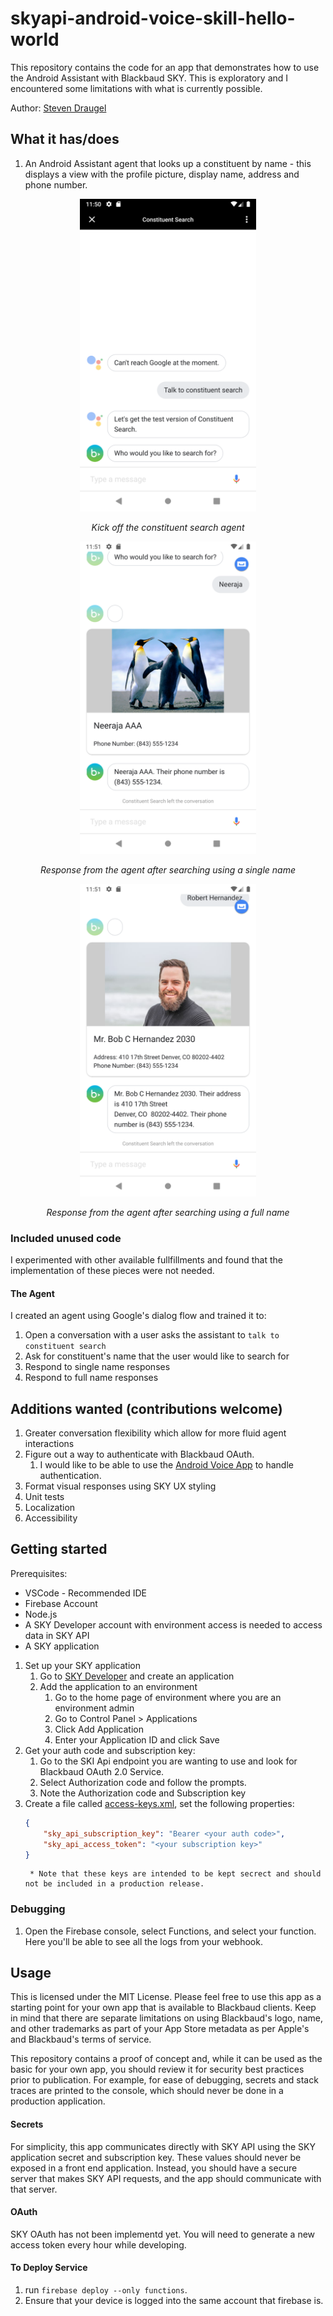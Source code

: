# skyapi-android-voice-skill-hello-world

This repository contains the code for an app that demonstrates how to use the Android
Assistant with Blackbaud SKY. This is exploratory and I encountered some limitations with
what is currently possible.

Author: [Steven Draugel](https://github.com/sdraugel)

## What it has/does

1. An Android Assistant agent that looks up a constituent by name - this displays a view with the profile picture, display name, address and phone number.

<p align="center">
    <img height="500" src="./Screenshots/StartSearch.png"> 
    <p align="center">
        <i>Kick off the constituent search agent</i>
     </p>
</p>

<p align="center">
    <img height="500" src="./Screenshots/SingleNameNoAddress.png"> 
    <p align="center">
        <i>Response from the agent after searching using a single name</i>
    </p>
</p>


<p align="center">
    <img height="500" src="./Screenshots/FullNameWithAddress.png"> 
    <p align="center">
        <i>Response from the agent after searching using a full name</i>
    </p>
</p> 

### Included unused code

I experimented with other available fullfillments and found that the implementation
of these pieces were not needed.

#### The Agent

I created an agent using Google's dialog flow and trained it to:
1. Open a conversation with a user asks the assistant to `talk to constituent search`
1. Ask for constituent's name that the user would like to search for
1. Respond to single name responses
1. Respond to full name responses

## Additions wanted (contributions welcome)

1. Greater conversation flexibility which allow for more fluid agent interactions 
1. Figure out a way to authenticate with Blackbaud OAuth.
    1. I would like to be able to use the [Android Voice App](https://github.com/blackbaud/skyapi-android-voice-hello-world) to handle authentication.
1. Format visual responses using SKY UX styling
1. Unit tests
1. Localization
1. Accessibility

## Getting started

Prerequisites:
* VSCode - Recommended IDE
* Firebase Account
* Node.js
* A SKY Developer account with environment access is needed to access data in SKY API
* A SKY application

1. Set up your SKY application
    1. Go to [SKY Developer](https://developer.blackbaud.com/apps/) and create an application
    1. Add the application to an environment
        1. Go to the home page of environment where you are an environment admin
        1. Go to Control Panel > Applications
        1. Click Add Application
        1. Enter your Application ID and click Save
1. Get your auth code and subscription key:
    1. Go to the SKI Api endpoint you are wanting to use and look for Blackbaud OAuth 2.0 Service. 
    1. Select Authorization code and follow the prompts. 
    1. Note the Authorization code and Subscription key
1. Create a file called [access-keys.xml](./functions/access-keys.json.xml), set the following properties:
    ```json
    {
        "sky_api_subscription_key": "Bearer <your auth code>",
        "sky_api_access_token": "<your subscription key>"
    }
    ```
        * Note that these keys are intended to be kept secrect and should not be included in a production release.

### Debugging

1. Open the Firebase console, select Functions, and select your function. Here you'll be able to see all the logs from your webhook.

## Usage

This is licensed under the MIT License. Please feel free to use this app as a starting
point for your own app that is available to Blackbaud clients. Keep in mind that there
are separate limitations on using Blackbaud's logo, name, and other trademarks as
part of your App Store metadata as per Apple's and Blackbaud's terms of service.

This repository contains a proof of concept and, while it can be used as the basic for your own app,
you should review it for security best practices prior to publication. For example,
for ease of debugging, secrets and stack traces are printed to the console, which
should never be done in a production application.

#### Secrets

For simplicity, this app communicates directly with SKY API using the SKY application secret
and subscription key. These values should never be exposed in a front end application. Instead,
you should have a secure server that makes SKY API requests, and the app should communicate
with that server.

#### OAuth

SKY OAuth has not been implementd yet. You will need to generate a new access token every hour while developing.

#### To Deploy Service
1. run `firebase deploy --only functions`.
1. Ensure that your device is logged into the same account that firebase is.